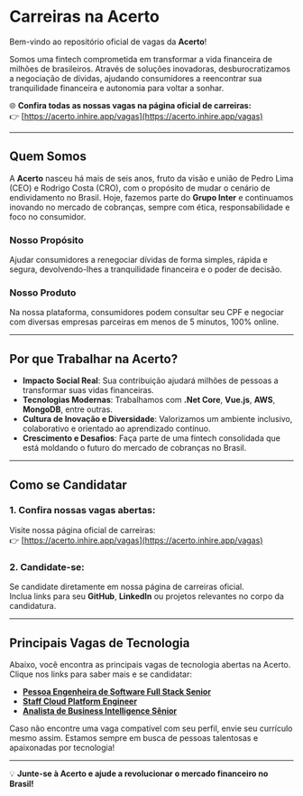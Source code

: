 # Carreiras na Acerto  

Bem-vindo ao repositório oficial de vagas da **Acerto**!  

Somos uma fintech comprometida em transformar a vida financeira de milhões de brasileiros. Através de soluções inovadoras, desburocratizamos a negociação de dívidas, ajudando consumidores a reencontrar sua tranquilidade financeira e autonomia para voltar a sonhar.  

🌐 **Confira todas as nossas vagas na página oficial de carreiras:**  
👉 [https://acerto.inhire.app/vagas](https://acerto.inhire.app/vagas)  

---

## Quem Somos  

A **Acerto** nasceu há mais de seis anos, fruto da visão e união de Pedro Lima (CEO) e Rodrigo Costa (CRO), com o propósito de mudar o cenário de endividamento no Brasil. Hoje, fazemos parte do **Grupo Inter** e continuamos inovando no mercado de cobranças, sempre com ética, responsabilidade e foco no consumidor.  

### Nosso Propósito  
Ajudar consumidores a renegociar dívidas de forma simples, rápida e segura, devolvendo-lhes a tranquilidade financeira e o poder de decisão.

### Nosso Produto  
Na nossa plataforma, consumidores podem consultar seu CPF e negociar com diversas empresas parceiras em menos de 5 minutos, 100% online.

---

## Por que Trabalhar na Acerto?  

- **Impacto Social Real**: Sua contribuição ajudará milhões de pessoas a transformar suas vidas financeiras.  
- **Tecnologias Modernas**: Trabalhamos com **.Net Core**, **Vue.js**, **AWS**, **MongoDB**, entre outras.  
- **Cultura de Inovação e Diversidade**: Valorizamos um ambiente inclusivo, colaborativo e orientado ao aprendizado contínuo.  
- **Crescimento e Desafios**: Faça parte de uma fintech consolidada que está moldando o futuro do mercado de cobranças no Brasil.  

---

## Como se Candidatar  

### 1. Confira nossas vagas abertas:  
Visite nossa página oficial de carreiras:  
👉 [https://acerto.inhire.app/vagas](https://acerto.inhire.app/vagas)

### 2. Candidate-se:  
Se candidate diretamente em nossa página de carreiras oficial.  
Inclua links para seu **GitHub**, **LinkedIn** ou projetos relevantes no corpo da candidatura.

---

## Principais Vagas de Tecnologia  

Abaixo, você encontra as principais vagas de tecnologia abertas na Acerto. Clique nos links para saber mais e se candidatar:  

- **[Pessoa Engenheira de Software Full Stack Senior](https://acerto.inhire.app/vagas/5a1fd051-2831-46ec-8a61-9e6b8d481f3f/pessoa-engenheira-de-software-full-stack-senior)**  
- **[Staff Cloud Platform Engineer](https://acerto.inhire.app/vagas/d0f94003-e3e0-4944-b0b8-29238a3ca16d/staff-cloud-platform-engineer)**  
- **[Analista de Business Intelligence Sênior](https://acerto.inhire.app/vagas/d6c33c94-72fd-4caa-a222-1af77fdb921b/analista-de-business-intelligence-senior)**  

Caso não encontre uma vaga compatível com seu perfil, envie seu currículo mesmo assim. Estamos sempre em busca de pessoas talentosas e apaixonadas por tecnologia!  

---

💡 **Junte-se à Acerto e ajude a revolucionar o mercado financeiro no Brasil!**
